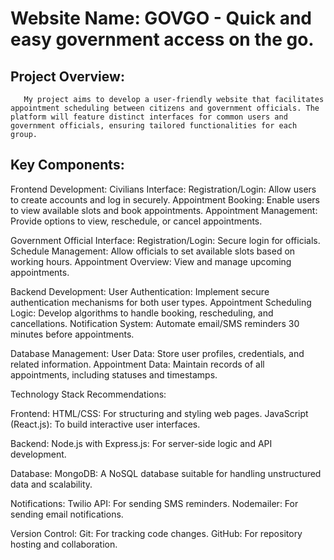 # Website Name: GOVGO - Quick and easy government access on the go.

## Project Overview:

       My project aims to develop a user-friendly website that facilitates appointment scheduling between citizens and government officials. The platform will feature distinct interfaces for common users and government officials, ensuring tailored functionalities for each group.

## Key Components:

Frontend Development:
Civilians Interface:
Registration/Login: Allow users to create accounts and log in securely.
Appointment Booking: Enable users to view available slots and book appointments.
Appointment Management: Provide options to view, reschedule, or cancel appointments.

Government Official Interface:
Registration/Login: Secure login for officials.
Schedule Management: Allow officials to set available slots based on working hours.
Appointment Overview: View and manage upcoming appointments.

Backend Development:
User Authentication: Implement secure authentication mechanisms for both user types.
Appointment Scheduling Logic: Develop algorithms to handle booking, rescheduling, and cancellations.
Notification System: Automate email/SMS reminders 30 minutes before appointments.

Database Management:
User Data: Store user profiles, credentials, and related information.
Appointment Data: Maintain records of all appointments, including statuses and timestamps.

Technology Stack Recommendations:

Frontend:
HTML/CSS: For structuring and styling web pages.
JavaScript (React.js): To build interactive user interfaces.

Backend:
Node.js with Express.js: For server-side logic and API development.

Database:
MongoDB: A NoSQL database suitable for handling unstructured data and scalability.

Notifications:
Twilio API: For sending SMS reminders.
Nodemailer: For sending email notifications.

Version Control:
Git: For tracking code changes.
GitHub: For repository hosting and collaboration.